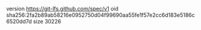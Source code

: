 version https://git-lfs.github.com/spec/v1
oid sha256:2fa2b89ab58216e0952750d04f99690aa55fe1f57e2cc6d183e5186c6520dd7d
size 30226
